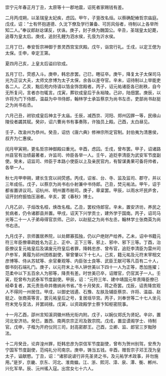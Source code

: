 崇宁元年春正月丁丑，太原等十一郡地震，诏死者家赐钱有差。

二月丙戌朔，以圣瑞皇太妃疾，虑囚。甲午，子亶改名烜。以蔡确配飨哲宗庙庭。戊戌，诏：“士有怀抱道德、久沈下僚及学行兼备、可厉风俗者，待制以上各举所知二人。”奉议郎赵谂谋反，伏诛。庚子，封子焕为魏国公。辛丑，圣瑞皇太妃薨，追尊为皇太后。庚戌，追封孔鲤为泗水侯，孔伋为沂水侯。

三月丁巳，奉安哲宗神御于景灵西宫宝庆殿。戊午，诣宫行礼。壬戌，以定王偲为太保。壬申，幸定王第。

夏四月己亥，上皇太后谥曰钦成。

五月丁巳，荧惑入斗。庚申，韩忠彦罢。己巳，瞎征卒。庚午，降复太子太保司马光为正议大夫，太师文彦博为太子太保，余各以差夺官。辛未，诏待制以上举能吏各二人。乙亥，黜后苑内侍请以箔金饰宫殿者。丙子，诏元祐诸臣各已削秩，自今无所复问，言者亦勿辄言。戊寅，葬钦成皇后于永裕陵。己卯，陆佃罢。庚辰，以许将为门下侍郎，温益为中书侍郎，翰林学士承旨蔡京为尚书左丞，吏部尚书赵挺之为尚书右丞。

六月己丑，祔钦成皇后神主于太庙。壬辰，减西京、河阳、郑州囚罪一等，民缘山陵役者蠲其赋。癸卯，诏六曹尚书有事奏陈，许独员上殿。己酉，太白昼见。

壬子，改渝州为恭州。癸丑，诏仿《唐六典》修神宗所定官制。封伯夷为清惠侯，叔齐为仁惠侯。

闰月甲寅朔，更名哲宗神御殿曰重光。辛酉，虑囚。壬戌，曾布罢。甲子，诏诸路州县官有治绩最著者，许监司、帅臣各举一人。壬午，追贬李清臣为武安军节度副使。癸未，诏监司、帅臣于本路小使臣以上及亲民官内，有智谋勇果可备将帅者，各举一人。

秋七月甲申朔，建长生宫以祠荧惑。丙戌，诏省、台、寺、监及监司、郡守，并以三年成任。戊子，以蔡京为尚书右仆射兼中书侍郎。己丑，焚元祐法。甲午，诏于都省置讲议司。诏杭州、明州置市舶司。庚子，章楶罢。甲辰，以雨水坏民庐舍，诏开封府振恤压溺者。辛亥，罢《春秋》博士。

八月乙卯，子烜改名桓，焕改名楷。乙丑，罢权侍郎官。辛未，置安济坊，养民之贫病者，仍令诸郡县并置。甲戌，诏天下兴学贡士，建外学于国南。丙子，诏司马光等二十一人子弟毋得官京师。己卯，以赵挺之为尚书左丞，翰林学士张商英为尚书右丞。

九月戊子，京师置居养院，以处鳏寡孤独，仍以户绝财产给养。乙未，诏中书籍元符三年臣僚章疏姓名为正上、正中、正下三等，邪上、邪中、邪下三等。丁酉，治臣僚议复元祐皇后及谋废元符皇后者罪，降韩忠彦、曾布官，追贬李清臣为雷州司户参军，黄履为祁州团练副使，窜曾肇以下十七人。己亥，籍元祐及元符末宰相文彦博等、侍从苏轼等、余官秦观等、内臣张士良等、武臣王献可等凡百有二十人，御书刻石端礼门。庚子，以元符末上书人钟世美以下四十一人为正等，悉加旌擢；范柔中以下五百余人为邪等，降责有差。时世美已卒，诏赠官，仍官其子一人。壬寅，贬曾布为武泰军节度副使。甲辰，诏：“元符三年、建中靖国元年责降臣僚已经牵复者，其元责告命并缴纳尚书省。”冬十月癸亥，蒋之奇罢。戊辰，诏责降宫观人不得同一州居住。甲戌，以御史钱遹、石豫、左肤及辅臣蔡京、许将、温益、赵挺之、张商英等言，罢元祐皇后之号，复居瑶华宫。丙子，刘奉世等二十七人坐元符末党与变法，并罢祠禄。戊寅，以资政殿学士蔡卞知枢密院事。

十一月乙酉，邵州言知溪洞徽州杨光衔内附。戊子，以婉仪郑氏为贤妃。辛卯，置河北安济坊。癸巳，置西、南两京宗正司及敦宗院。戊戌，置显谟阁学士、待制官。戊申，子楷为开府仪同三司，封高密郡王。己酉，立卿、监、郎官三岁黜陟法。

十二月癸丑，论弃湟州罪，贬韩忠彦为崇信军节度副使，曾布为贺州别驾，安焘为宁国军节度副使，范纯礼分司南京。庚申，铸当五钱。辛酉，赠哲宗子邓王茂为皇太子，谥献愍。丁丑，诏：“诸邪说诐行非先圣贤之书，及元祐学术政事，并勿施用。”是岁，京畿、京东、河北、淮南蝗。江、浙、熙河、漳、泉、潭、衡、郴州、兴化军旱。辰、沅州徭入寇。出宫女七十六人。